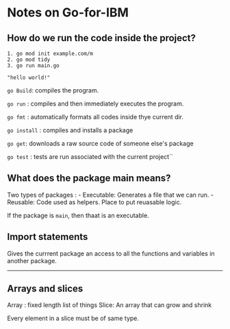 # Notes on Go-for-IBM

## How do we run the code inside the project?

```
1. go mod init example.com/m
2. go mod tidy
3. go run main.go

"hello world!"
```


```go Build```: compiles the program.

```go run``` : compiles and then immediately executes the program.

```go fmt``` : automatically formats all codes inside thye current dir.

```go install``` : compiles and installs a package

```go get```: downloads a raw source code of someone else's package

```go test``` : tests are run associated with the current project``

## What does the package main means?

Two types of packages :
    - Executable: Generates a file that we can run.
    - Reusable: Code used as helpers. Place to put reuasable logic.

If the package is ```main```, then thaat is an executable.

## Import statements

Gives the currrent package an access to all the functions and variables in another package.

---------------------------------------------------------------------------------------------------------------------------------------------------------------------------------------------------------------------------------------------------------------------------------------------------------------------------

## Arrays and slices

Array : fixed length list of things
Slice: An array that can grow and shrink

Every element in a slice must be of same type.